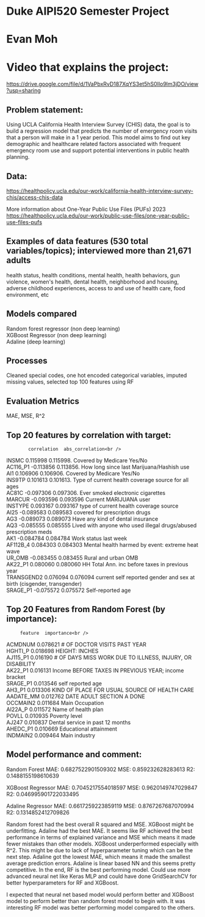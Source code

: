 # Duke AIPI520 Semester Project
# Evan Moh
# Video that explains the project: 

https://drive.google.com/file/d/1VaPbxRvD187XqYS3et5hS0Ilo9lm3jDO/view?usp=sharing

## Problem statement:
Using UCLA California Health Interview Survey (CHIS) data, the goal is to build a regression model that predicts the number of emergency room visits that a person will make in a 1 year period.
This model aims to find out key demographic and healthcare related factors associated with frequent emergency room use and support potential interventions in public health planning.

## Data:
https://healthpolicy.ucla.edu/our-work/california-health-interview-survey-chis/access-chis-data

More information about One-Year Public Use Files (PUFs) 2023
https://healthpolicy.ucla.edu/our-work/public-use-files/one-year-public-use-files-pufs

## Examples of data features (530 total variables/topics); interviewed more than 21,671 adults
health status, health conditions, mental health, health behaviors, gun violence, women's health, dental health, neighborhood and housing, adverse childhood experiences, 
access to and use of health care, food environment, etc

## Models compared 
Random forest regressor (non deep learning) <br />
XGBoost Regressor (non deep learning) <br />
Adaline (deep learning) <br />

## Processes
Cleaned special codes, one hot encoded categorical variables, imputed missing values, selected top 100 features using RF

## Evaluation Metrics
MAE, MSE, R^2

## Top 20 features by correlation with target:
            correlation  abs_correlation<br />
INSMC          0.115998         0.115998.  Covered by Medicare Yes/No<br />
AC116_P1      -0.113856         0.113856.  How long since last Marijuana/Hashish use<br />
AI1            0.106906         0.106906.  Covered by Medicare Yes/No<br />
INS9TP         0.101613         0.101613.  Type of current health coverage source for all ages<br />
AC81C         -0.097306         0.097306.  Ever smoked electronic cigarettes<br />
MARCUR        -0.093596         0.093596   Current MARIJUANA user<br />
INSTYPE        0.093167         0.093167   type of current health coverage source<br />
AI25          -0.089583         0.089583   covered for prescription drugs<br />
AG3           -0.089073         0.089073   Have any kind of dental insurance<br />
AQ3           -0.085555         0.085555   Lived with anyone who used illegal drugs/abused prescription meds<br />
AK1           -0.084784         0.084784   Work status last week<br />
AF112B_4       0.084303         0.084303   Mental health harmed by event: extreme heat wave<br />
UR_OMB        -0.083455         0.083455   Rural and urban OMB<br />
AK22_P1        0.080060         0.080060   HH Total Ann. inc before taxes in previous year<br />
TRANSGEND2     0.076094         0.076094   current self reported gender and sex at birth (cisgender, transgender)<br />
SRAGE_P1      -0.075572         0.075572   Self-reported age<br />


## Top 20 Features from Random Forest (by importance):
         feature  importance<br />
ACMDNUM    0.078621    # OF DOCTOR VISITS PAST YEAR <br />
HGHTI_P    0.018698    HEIGHT: INCHES<br />
AJ115_P1    0.016190    # OF DAYS MISS WORK DUE TO ILLNESS, INJURY, OR DISABILITY<br />
AK22_P1    0.016131    Income BEFORE TAXES IN PREVIOUS YEAR; income bracket<br />
SRAGE_P1    0.013546    self reported age<br />
AH3_P1    0.013306    KIND OF PLACE FOR USUAL SOURCE OF HEALTH CARE<br />
AADATE_MM    0.012762    DATE ADULT SECTION A DONE<br />
OCCMAIN2    0.011684    Main Occupation<br />
AI22A_P    0.011572    Name of health plan<br />
POVLL    0.010935    Poverty level<br />
AJ247    0.010837    Dental service in past 12 months<br />
AHEDC_P1    0.010669    Educational attainment<br />
INDMAIN2    0.009464    Main industry<br />


## Model performance and comment:

Random Forest
MAE: 0.6827522901509302
MSE: 0.859232628283613
R2: 0.1488155198610639<br />

XGBoost Regressor
MAE: 0.7045217554018597
MSE: 0.9620149747029847
R2: 0.046995901722033495<br />

Adaline Regressor
MAE: 0.6617259223859119
MSE: 0.8767267687070994
R2: 0.1314852412709826<br />

Random forest had the best overall R squared and MSE. XGBoost might be underfitting. Adaline had the best MAE.
It seems like RF achieved the best performance in terms of explained variance and MSE which means it made fewer mistakes than other models.
XGBoost underperformed especially with R^2. This might be due to lack of hyperparameter tuning which can be the next step.
Adaline got the lowest MAE, which means it made the smallest average prediction errors. Adaline is linear based NN and this seems pretty competitive.
In the end, RF is the best performing model.
Could use more advanced neural net like Keras MLP and could have done GridSearchCV for better hyperparameters for RF and XGBoost.

I expected that neural net based model would perform better and XGBoost model to perform better than random forest model to begin with. It was interesting RF model
was better performing model compared to the others.
